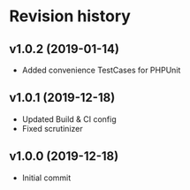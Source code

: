 Revision history
=================================



v1.0.2 (2019-01-14)
---------------------------------
* Added convenience TestCases for PHPUnit



v1.0.1 (2019-12-18)
---------------------------------
* Updated Build & CI config
* Fixed scrutinizer



v1.0.0 (2019-12-18)
---------------------------------
* Initial commit
